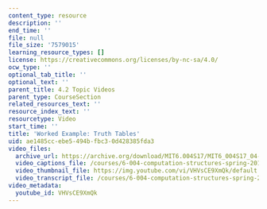 ```yaml
---
content_type: resource
description: ''
end_time: ''
file: null
file_size: '7579015'
learning_resource_types: []
license: https://creativecommons.org/licenses/by-nc-sa/4.0/
ocw_type: ''
optional_tab_title: ''
optional_text: ''
parent_title: 4.2 Topic Videos
parent_type: CourseSection
related_resources_text: ''
resource_index_text: ''
resourcetype: Video
start_time: ''
title: 'Worked Example: Truth Tables'
uid: ae1485cc-ebe5-494b-fbc3-0d428385fda3
video_files:
  archive_url: https://archive.org/download/MIT6.004S17/MIT6_004S17_04-02-08-01_300k.mp4
  video_captions_file: /courses/6-004-computation-structures-spring-2017/4fdd7669b2685febb82a56f17c7a9b4d_VHVsCE9XmQk.vtt
  video_thumbnail_file: https://img.youtube.com/vi/VHVsCE9XmQk/default.jpg
  video_transcript_file: /courses/6-004-computation-structures-spring-2017/8c8d2d3ab58b3a8c0e873d6476b6bf02_VHVsCE9XmQk.pdf
video_metadata:
  youtube_id: VHVsCE9XmQk
---
```

